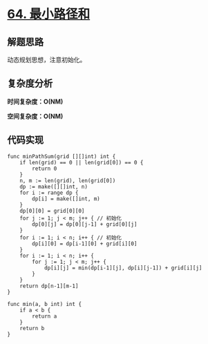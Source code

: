 # [64. 最小路径和](https://leetcode-cn.com/problems/minimum-path-sum/)

## 解题思路

动态规划思想，注意初始化。

## 复杂度分析

**时间复杂度：O(NM)**

**空间复杂度：O(NM)** 

## 代码实现

```golang
func minPathSum(grid [][]int) int {
	if len(grid) == 0 || len(grid[0]) == 0 {
		return 0
	}
	n, m := len(grid), len(grid[0])
	dp := make([][]int, n)
	for i := range dp {
		dp[i] = make([]int, m)
	}
	dp[0][0] = grid[0][0]
	for j := 1; j < m; j++ { // 初始化
		dp[0][j] = dp[0][j-1] + grid[0][j]
	}
	for i := 1; i < n; i++ { // 初始化
		dp[i][0] = dp[i-1][0] + grid[i][0]
	}
	for i := 1; i < n; i++ {
		for j := 1; j < m; j++ {
			dp[i][j] = min(dp[i-1][j], dp[i][j-1]) + grid[i][j]
		}
	}
	return dp[n-1][m-1]
}

func min(a, b int) int {
	if a < b {
		return a
	}
	return b
}
```